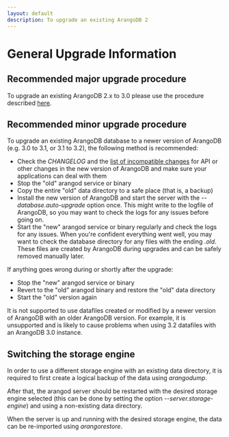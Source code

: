 ```yaml
---
layout: default
description: To upgrade an existing ArangoDB 2
---
```

General Upgrade Information
===========================

Recommended major upgrade procedure
-----------------------------------

To upgrade an existing ArangoDB 2.x to 3.0 please use the procedure described
[here](administration-upgrading-upgrading30.html).

Recommended minor upgrade procedure
-----------------------------------

To upgrade an existing ArangoDB database to a newer version of ArangoDB 
(e.g. 3.0 to 3.1, or 3.1 to 3.2), the following method is recommended:

* Check the *CHANGELOG* and the
  [list of incompatible changes](releasenotes-upgradingchanges32.html) for API or
  other changes in the new version of ArangoDB and make sure your applications
  can deal with them
* Stop the "old" arangod service or binary
* Copy the entire "old" data directory to a safe place (that is, a backup)
* Install the new version of ArangoDB and start the server with
  the *--database.auto-upgrade* option once. This might write to the logfile of ArangoDB,
  so you may want to check the logs for any issues before going on.
* Start the "new" arangod service or binary regularly and check the logs for any
  issues. When you're confident everything went well, you may want to check the
  database directory for any files with the ending *.old*. These files are
  created by ArangoDB during upgrades and can be safely removed manually later.

If anything goes wrong during or shortly after the upgrade:

* Stop the "new" arangod service or binary
* Revert to the "old" arangod binary and restore the "old" data directory
* Start the "old" version again

It is not supported to use datafiles created or modified by a newer
version of ArangoDB with an older ArangoDB version. For example, it is
unsupported and is likely to cause problems when using 3.2 datafiles
with an ArangoDB 3.0 instance.

Switching the storage engine
----------------------------

In order to use a different storage engine with an existing data directory,
it is required to first create a logical backup of the data using *arangodump*.

After that, the arangod server should be restarted with the desired storage
engine selected (this can be done by setting the option *--server.storage-engine*) 
and using a non-existing data directory.

When the server is up and running with the desired storage engine, the data
can be re-imported using *arangorestore*.
